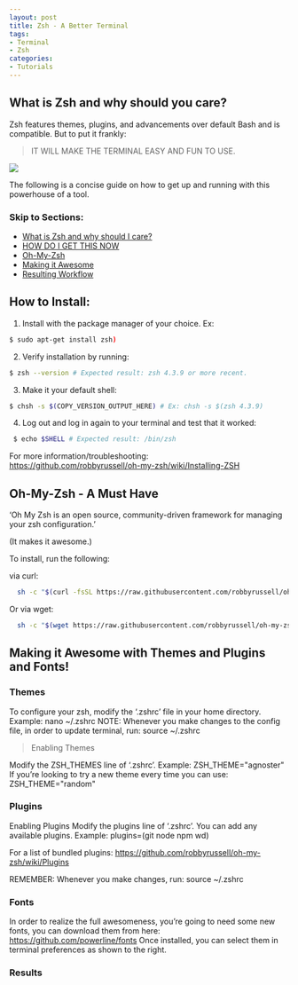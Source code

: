 ```yaml
---
layout: post
title: Zsh - A Better Terminal
tags:
- Terminal
- Zsh
categories:
- Tutorials
---
```


## What is Zsh and why should you care?
Zsh features themes, plugins, and advancements over default Bash and is compatible. But to put it frankly:

> IT WILL MAKE THE TERMINAL EASY AND FUN TO USE.

![](/images/zsh_example.png)

The following is a concise guide on how to get up and running with this powerhouse of a tool.

<!-- more -->

### Skip to Sections:
- [What is Zsh and why should I care?](#zsh_sec1)
- [HOW DO I GET THIS NOW](#zsh_sec2)
- [Oh-My-Zsh](#zsh_sec3)
- [Making it Awesome](#zsh_sec4)
- [Resulting Workflow](#zsh_sec5)


## How to Install: <a name="sec1"></a>

1. Install with the package manager of your choice. Ex:
```bash
$ sudo apt-get install zsh)
```
2. Verify installation by running:
```bash
$ zsh --version # Expected result: zsh 4.3.9 or more recent.
```
3. Make it your default shell:
```bash
$ chsh -s $(COPY_VERSION_OUTPUT_HERE) # Ex: chsh -s $(zsh 4.3.9)
```
4. Log out and log in again to your terminal and test that it worked:
```bash
 $ echo $SHELL # Expected result: /bin/zsh  
```

For more information/troubleshooting:  
https://github.com/robbyrussell/oh-my-zsh/wiki/Installing-ZSH

## Oh-My-Zsh - A Must Have <a name="sec2"></a>
‘Oh My Zsh is an open source, community-driven framework for managing your zsh configuration.’

(It makes it awesome.)

To install, run the following:

via curl:
```bash
  sh -c "$(curl -fsSL https://raw.githubusercontent.com/robbyrussell/oh-my-zsh/master/tools/install.sh)"
```

Or via wget:
```bash
  sh -c "$(wget https://raw.githubusercontent.com/robbyrussell/oh-my-zsh/master/tools/install.sh -O -)"
```

## Making it Awesome with Themes and Plugins and Fonts!<a name="sec3"></a>

### Themes

To configure your zsh, modify the ‘.zshrc’ file in your home directory. Example:   nano ~/.zshrc
NOTE: Whenever you make changes to the config file, in order to update terminal, run:   source ~/.zshrc
> Enabling Themes  

Modify the ZSH_THEMES line of  ‘.zshrc’.  Example: ZSH_THEME="agnoster"
If you’re looking to try a new theme every time you can use: ZSH_THEME="random"

### Plugins

Enabling Plugins
Modify the plugins line of  ‘.zshrc’. You can add any available plugins. Example: plugins=(git node npm wd)

For a list of bundled plugins: https://github.com/robbyrussell/oh-my-zsh/wiki/Plugins

REMEMBER: Whenever you make changes, run:   source ~/.zshrc


### Fonts

In order to realize the full awesomeness, you’re going to need some new fonts, you can download them from here:
https://github.com/powerline/fonts
Once installed, you can select them in terminal preferences as shown to the right.

### Results
